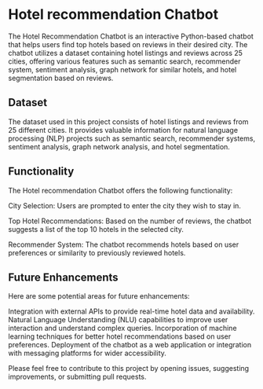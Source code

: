 # Hotel recommendation Chatbot

The Hotel Recommendation Chatbot is an interactive Python-based chatbot that helps users find top hotels based on reviews in their desired city. The chatbot utilizes a dataset containing hotel listings and reviews across 25 cities, offering various features such as semantic search, recommender system, sentiment analysis, graph network for similar hotels, and hotel segmentation based on reviews.

## Dataset
The dataset used in this project consists of hotel listings and reviews from 25 different cities. It provides valuable information for natural language processing (NLP) projects such as semantic search, recommender systems, sentiment analysis, graph network analysis, and hotel segmentation.

## Functionality
The Hotel recommendation Chatbot offers the following functionality:

City Selection: Users are prompted to enter the city they wish to stay in.

Top Hotel Recommendations: Based on the number of reviews, the chatbot suggests a list of the top 10 hotels in the selected city.

Recommender System: The chatbot recommends hotels based on user preferences or similarity to previously reviewed hotels.

## Future Enhancements
Here are some potential areas for future enhancements:

Integration with external APIs to provide real-time hotel data and availability.
Natural Language Understanding (NLU) capabilities to improve user interaction and understand complex queries.
Incorporation of machine learning techniques for better hotel recommendations based on user preferences.
Deployment of the chatbot as a web application or integration with messaging platforms for wider accessibility.

Please feel free to contribute to this project by opening issues, suggesting improvements, or submitting pull requests.
